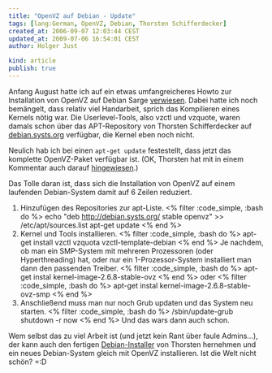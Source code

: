```yaml
---
title: "OpenVZ auf Debian - Update"
tags: [lang:German, OpenVZ, Debian, Thorsten Schifferdecker]
created_at: 2006-09-07 12:03:44 CEST
updated_at: 2009-07-06 16:54:01 CEST
author: Holger Just

kind: article
publish: true
---
```


Anfang August hatte ich auf ein etwas umfangreicheres Howto zur Installation von OpenVZ auf Debian Sarge [verwiesen](/2006/08/04/openvz-auf-debian). Dabei hatte ich noch bemängelt, dass relativ viel Handarbeit, sprich das Kompilieren eines Kernels nötig war. Die Userlevel-Tools, also vzctl und vzquote, waren damals schon über das APT-Repository von Thorsten Schifferdecker auf [debian.systs.org](http://debian.systs.org) verfügbar, die Kernel eben noch nicht.

Neulich hab ich bei einen `apt-get update` festestellt, dass jetzt das komplette OpenVZ-Paket verfügbar ist. (OK, Thorsten hat mit in einem Kommentar auch darauf [hingewiesen](/2006/08/openvz-auf-debian#comment-204).)

Das Tolle daran ist, dass sich die Installation von OpenVZ auf einem laufenden Debian-System damit auf 6 Zeilen reduziert.

1.  Hinzufügen des Repositories zur apt-Liste.
<% filter :code_simple, :bash do %>
echo "deb http://debian.systs.org/ stable openvz" >> /etc/apt/sources.list
apt-get update
<% end %>
2. Kernel und Tools installieren.
<% filter :code_simple, :bash do %>
apt-get install vzctl vzquota vzctl-template-debian
<% end %>
    Je nachdem, ob man ein SMP-System mit mehreren Prozessoren (oder Hyperthreading) hat, oder nur ein 1-Prozessor-System installiert man dann den passenden Treiber.
<% filter :code_simple, :bash do %>
apt-get instal kernel-image-2.6.8-stable-ovz
<% end %>
    oder
<% filter :code_simple, :bash do %>
  apt-get instal kernel-image-2.6.8-stable-ovz-smp
<% end %>
3. Anschließend muss man nur noch Grub updaten und das System neu starten.
<% filter :code_simple, :bash do %>
/sbin/update-grub
shutdown -r now
<% end %>
Und das wars dann auch schon.

Wem selbst das zu viel Arbeit ist (und jetzt kein Rant über faule Admins...), der kann auch den fertigen [Debian-Installer](http://debian.systs.org/openvz/77/forzza-installer-14-ready-stable-release-upload/) von Thorsten hernehmen und ein neues Debian-System gleich mit OpenVZ installieren. Ist die Welt nicht schön? =:D
